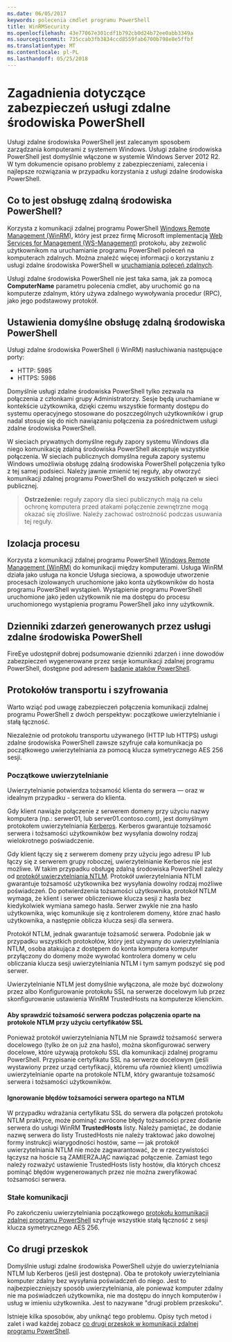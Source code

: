 ```yaml
---
ms.date: 06/05/2017
keywords: polecenia cmdlet programu PowerShell
title: WinRMSecurity
ms.openlocfilehash: 43e77067e301cdf1b792cb0d24b72ee0abb3349a
ms.sourcegitcommit: 735ccab3fb3834ccd8559fab6700b798e8e5ffbf
ms.translationtype: MT
ms.contentlocale: pl-PL
ms.lasthandoff: 05/25/2018
---
```

# <a name="powershell-remoting-security-considerations"></a>Zagadnienia dotyczące zabezpieczeń usługi zdalne środowiska PowerShell

Usługi zdalne środowiska PowerShell jest zalecanym sposobem zarządzania komputerami z systemem Windows. Usługi zdalne środowiska PowerShell jest domyślnie włączone w systemie Windows Server 2012 R2. W tym dokumencie opisano problemy z zabezpieczeniami, zalecenia i najlepsze rozwiązania w przypadku korzystania z usługi zdalne środowiska PowerShell.

## <a name="what-is-powershell-remoting"></a>Co to jest obsługę zdalną środowiska PowerShell?

Korzysta z komunikacji zdalnej programu PowerShell [Windows Remote Management (WinRM)](https://msdn.microsoft.com/library/windows/desktop/aa384426.aspx), który jest przez firmę Microsoft implementacją [Web Services for Management (WS-Management)](http://www.dmtf.org/sites/default/files/standards/documents/DSP0226_1.2.0.pdf) protokołu, aby zezwolić użytkownikom na uruchamianie programu PowerShell poleceń na komputerach zdalnych. Można znaleźć więcej informacji o korzystaniu z usługi zdalne środowiska PowerShell w [uruchamiania poleceń zdalnych](https://technet.microsoft.com/library/dd819505.aspx).

Usługi zdalne środowiska PowerShell nie jest taka sama, jak za pomocą **ComputerName** parametru polecenia cmdlet, aby uruchomić go na komputerze zdalnym, który używa zdalnego wywoływania procedur (RPC), jako jego podstawowy protokół.

## <a name="powershell-remoting-default-settings"></a>Ustawienia domyślne obsługę zdalną środowiska PowerShell

Usługi zdalne środowiska PowerShell (i WinRM) nasłuchiwania następujące porty:

- HTTP: 5985
- HTTPS: 5986

Domyślnie usługi zdalne środowiska PowerShell tylko zezwala na połączenia z członkami grupy Administratorzy. Sesje będą uruchamiane w kontekście użytkownika, dzięki czemu wszystkie formanty dostępu do systemu operacyjnego stosowane do poszczególnych użytkowników i grup nadal stosuje się do nich nawiązaniu połączenia za pośrednictwem usługi zdalne środowiska PowerShell.

W sieciach prywatnych domyślne reguły zapory systemu Windows dla niego komunikację zdalną środowiska PowerShell akceptuje wszystkie połączenia. W sieciach publicznych domyślna reguła zapory systemu Windows umożliwia obsługę zdalną środowiska PowerShell połączenia tylko z tej samej podsieci. Należy jawnie zmienić tej reguły, aby otworzyć komunikacji zdalnej programu PowerShell do wszystkich połączeń w sieci publicznej.

>**Ostrzeżenie:** reguły zapory dla sieci publicznych mają na celu ochronę komputera przed atakami połączenie zewnętrzne mogą okazać się złośliwe. Należy zachować ostrożność podczas usuwania tej reguły.

## <a name="process-isolation"></a>Izolacja procesu

Korzysta z komunikacji zdalnej programu PowerShell [Windows Remote Management (WinRM)](https://msdn.microsoft.com/library/windows/desktop/aa384426) do komunikacji między komputerami.
Usługa WinRM działa jako usługa na koncie Usługa sieciowa, a spowoduje utworzenie procesach izolowanych uruchomione jako konta użytkowników do hosta programu PowerShell wystąpień. Wystąpienie programu PowerShell uruchomione jako jeden użytkownik nie ma dostępu do procesu uruchomionego wystąpienia programu PowerShell jako inny użytkownik.

## <a name="event-logs-generated-by-powershell-remoting"></a>Dzienniki zdarzeń generowanych przez usługi zdalne środowiska PowerShell

FireEye udostępnił dobrej podsumowanie dzienniki zdarzeń i inne dowodów zabezpieczeń wygenerowane przez sesje komunikacji zdalnej programu PowerShell, dostępne pod adresem [badanie ataków PowerShell](https://www.fireeye.com/content/dam/fireeye-www/global/en/solutions/pdfs/wp-lazanciyan-investigating-powershell-attacks.pdf).

## <a name="encryption-and-transport-protocols"></a>Protokołów transportu i szyfrowania

Warto wziąć pod uwagę zabezpieczeń połączenia komunikacji zdalnej programu PowerShell z dwóch perspektyw: początkowe uwierzytelnianie i stałą łączność.

Niezależnie od protokołu transportu używanego (HTTP lub HTTPS) usługi zdalne środowiska PowerShell zawsze szyfruje cała komunikacja po początkowego uwierzytelniania za pomocą klucza symetrycznego AES 256 sesji.

### <a name="initial-authentication"></a>Początkowe uwierzytelnianie

Uwierzytelnianie potwierdza tożsamość klienta do serwera — oraz w idealnym przypadku - serwera do klienta.

Gdy klient nawiąże połączenie z serwerem domeny przy użyciu nazwy komputera (np.: serwer01, lub server01.contoso.com), jest domyślnym protokołem uwierzytelniania [Kerberos](https://msdn.microsoft.com/library/windows/desktop/aa378747.aspx).
Kerberos gwarantuje tożsamość serwera i tożsamości użytkowników bez wysyłania dowolny rodzaj wielokrotnego poświadczenie.

Gdy klient łączy się z serwerem domeny przy użyciu jego adresu IP lub łączy się z serwerem grupy roboczej, uwierzytelnianie Kerberos nie jest możliwe. W takim przypadku obsługę zdalną środowiska PowerShell zależy od [protokół uwierzytelniania NTLM](https://msdn.microsoft.com/library/windows/desktop/aa378749.aspx). Protokół uwierzytelniania NTLM gwarantuje tożsamość użytkownika bez wysyłania dowolny rodzaj możliwe poświadczeń. Do potwierdzenia tożsamości użytkownika, protokół NTLM wymaga, że klient i serwer obliczeniowe klucza sesji z hasła bez kiedykolwiek wymiana samego hasła. Serwer zwykle nie zna hasło użytkownika, więc komunikuje się z kontrolerem domeny, które znać hasło użytkownika, a następnie oblicza klucza sesji dla serwera.

Protokół NTLM, jednak gwarantuje tożsamość serwera. Podobnie jak w przypadku wszystkich protokołów, który jest używany do uwierzytelniania NTLM, osoba atakująca z dostępem do konta komputera komputer przyłączony do domeny może wywołać kontrolera domeny w celu obliczania klucza sesji uwierzytelniania NTLM i tym samym podszyć się pod serwer.

Uwierzytelnianie NTLM jest domyślnie wyłączona, ale może być dozwolony przez albo Konfigurowanie protokołu SSL na serwerze docelowym lub przez skonfigurowanie ustawienia WinRM TrustedHosts na komputerze klienckim.

#### <a name="using-ssl-certificates-to-validate-server-identity-during-ntlm-based-connections"></a>Aby sprawdzić tożsamość serwera podczas połączenia oparte na protokole NTLM przy użyciu certyfikatów SSL

Ponieważ protokół uwierzytelniania NTLM nie Sprawdź tożsamość serwera docelowego (tylko że on już zna hasło), można skonfigurować serwery docelowe, które używają protokołu SSL dla komunikacji zdalnej programu PowerShell. Przypisanie certyfikatu SSL na serwerze docelowym (jeśli wystawiony przez urząd certyfikacji, któremu ufa również klient) umożliwia uwierzytelnianie oparte na protokole NTLM, który gwarantuje tożsamość serwera i tożsamości użytkowników.

#### <a name="ignoring-ntlm-based-server-identity-errors"></a>Ignorowanie błędów tożsamości serwera opartego na NTLM

W przypadku wdrażania certyfikatu SSL do serwera dla połączeń protokołu NTLM praktyce, może pominąć zwrócone błędy tożsamości przez dodanie serwera do usługi WinRM **TrustedHosts** listy. Należy pamiętać, że dodanie nazwę serwera do listy TrustedHosts nie należy traktować jako dowolnej formy instrukcji wiarygodności hostów, same — jak protokół uwierzytelniania NTLM nie może zagwarantować, że w rzeczywistości łączysz na hoście są ZAMIERZAJĄC nawiązać połączenie.
Zamiast tego należy rozważyć ustawienie TrustedHosts listy hostów, dla których chcesz pominąć błędów wygenerowanych przez nie można zweryfikować tożsamości serwera.


### <a name="ongoing-communication"></a>Stałe komunikacji

Po zakończeniu uwierzytelniania początkowego [protokołu komunikacji zdalnej programu PowerShell](https://msdn.microsoft.com/library/dd357801.aspx) szyfruje wszystkie stałą łączność z sesji klucza symetrycznego AES 256.


## <a name="making-the-second-hop"></a>Co drugi przeskok

Domyślnie usługi zdalne środowiska PowerShell użyje do uwierzytelniania NTLM lub Kerberos (jeśli jest dostępna). Oba te protokoły uwierzytelniania komputer zdalny bez wysyłania poświadczeń do niego.
Jest to najbezpieczniejszy sposób uwierzytelniania, ale ponieważ komputer zdalny nie ma poświadczeń użytkownika, nie ma dostępu do innych komputerów i usług w imieniu użytkownika.
Jest to nazywane "drugi problem przeskoku".

Istnieje kilka sposobów, aby uniknąć tego problemu. Opisy tych metod i zalet i wad każdej zobacz [co drugi przeskok w komunikacji zdalnej programu PowerShell](PS-remoting-second-hop.md).